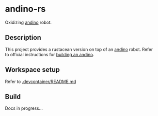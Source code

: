 # andino-rs

Oxidizing [andino](https://github.com/Ekumen-OS/andino) robot.

## Description

This project provides a rustacean version on top of an [andino](https://github.com/Ekumen-OS/andino) robot. Refer to official instructions for [building an andino](https://github.com/Ekumen-OS/andino/tree/humble/andino_hardware).

## Workspace setup

Refer to [.devcontainer/README.md](.devcontainer/README.md)

## Build

Docs in progress...
